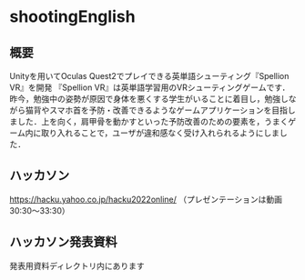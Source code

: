 # shootingEnglish

## 概要
Unityを用いてOculas Quest2でプレイできる英単語シューティング『Spellion VR』を開発
『Spellion VR』は英単語学習用のVRシューティングゲームです．昨今，勉強中の姿勢が原因で身体を悪くする学生がいることに着目し，勉強しながら猫背やスマホ首を予防・改善できるようなゲームアプリケーションを目指しました．上を向く，肩甲骨を動かすといった予防改善のための要素を，うまくゲーム内に取り入れることで，ユーザが違和感なく受け入れられるようにしました．

## ハッカソン
https://hacku.yahoo.co.jp/hacku2022online/
（プレゼンテーションは動画30:30～33:30）

## ハッカソン発表資料
発表用資料ディレクトリ内にあります
